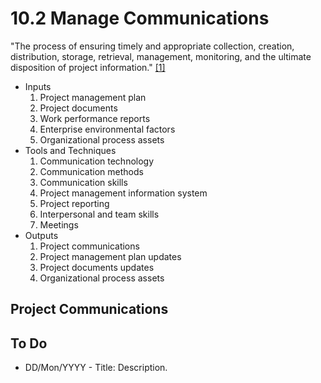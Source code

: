 # 10.2 Manage Communications

"The process of ensuring timely and appropriate collection, creation,
distribution, storage, retrieval, management, monitoring, and the ultimate
disposition of project information." [[1]](../home.md#references)

- Inputs
  1. Project management plan
  2. Project documents
  3. Work performance reports
  4. Enterprise environmental factors
  5. Organizational process assets
- Tools and Techniques
  1. Communication technology
  2. Communication methods
  3. Communication skills
  4. Project management information system
  5. Project reporting
  6. Interpersonal and team skills
  7. Meetings
- Outputs
  1. Project communications
  2. Project management plan updates
  3. Project documents updates
  4. Organizational process assets

## Project Communications

## To Do

- DD/Mon/YYYY - Title: Description.
